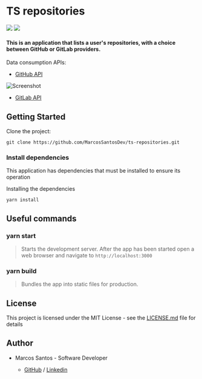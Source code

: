# TS repositories
<p>
  <img src="https://img.shields.io/github/license/MarcosSantosDev/ts-repositories" />
  <img src="https://img.shields.io/github/contributors/MarcosSantosDev/ts-repositories" />
</p>

#### This is an application that lists a user's repositories, with a choice between GitHub or GitLab providers.

Data consumption APIs:
- [GitHub API](https://developer.github.com/v3/)

![Screenshot](https://user-images.githubusercontent.com/26147340/95765529-6a186000-0c88-11eb-8683-98fb493a2aef.png)

- [GitLab API](https://docs.gitlab.com/ee/api/)

## Getting Started

Clone the project:

```
git clone https://github.com/MarcosSantosDev/ts-repositories.git
```

### Install dependencies

This application has dependencies that must be installed to ensure its operation

Installing the dependencies

```
yarn install
```

## Useful commands

### yarn start
> Starts the development server.
After the app has been started open a web browser and navigate to `http://localhost:3000`

### yarn build
> Bundles the app into static files for production.

## License

This project is licensed under the MIT License - see the [LICENSE.md](LICENSE.md) file for details

## Author

- Marcos Santos - Software Developer 

  - [GitHub](https://github.com/MarcosSantosDev) / [Linkedin](https://www.linkedin.com/in/marcossantosdev/)

